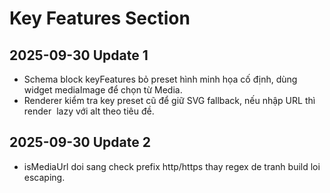 # Key Features Section

## 2025-09-30 Update 1
- Schema block keyFeatures bỏ preset hình minh họa cố định, dùng widget mediaImage để chọn từ Media.
- Renderer kiểm tra key preset cũ để giữ SVG fallback, nếu nhập URL thì render <img> lazy với alt theo tiêu đề.
## 2025-09-30 Update 2
- isMediaUrl doi sang check prefix http/https thay regex de tranh build loi escaping.

